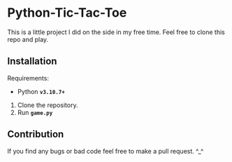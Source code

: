 # Python-Tic-Tac-Toe
This is a little project I did on the side in my free time. Feel free to clone this repo and play.

## Installation
Requirements:
- Python **`v3.10.7+`**

1. Clone the repository.
2. Run **`game.py`**

## Contribution
If you find any bugs or bad code feel free to make a pull request. ^_^

